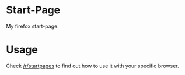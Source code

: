 # Start-Page
My firefox start-page. 

# Usage
Check [/r/startpages](https://www.reddit.com/r/startpages/) to find out how to use it with your specific browser.

